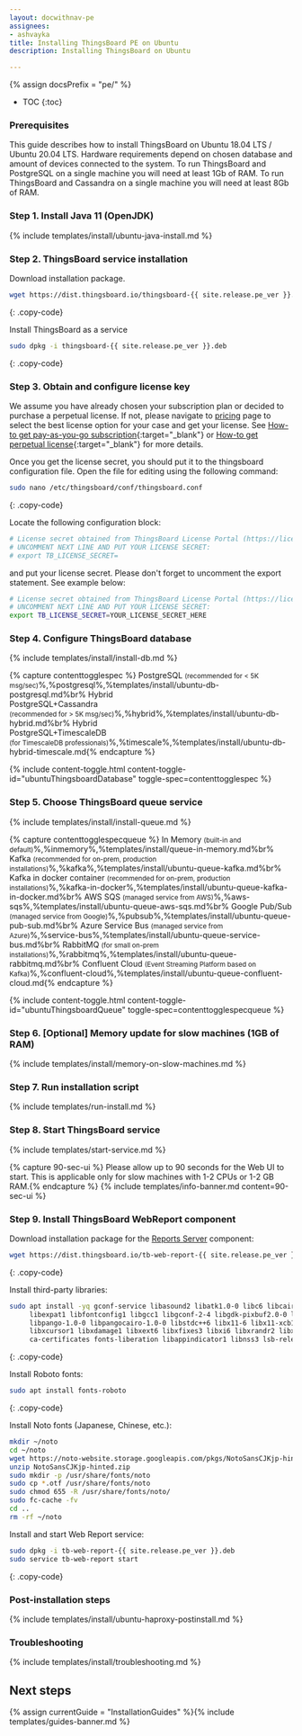 ```yaml
---
layout: docwithnav-pe
assignees:
- ashvayka
title: Installing ThingsBoard PE on Ubuntu
description: Installing ThingsBoard on Ubuntu

---
```


{% assign docsPrefix = "pe/" %}

* TOC
{:toc}

### Prerequisites

This guide describes how to install ThingsBoard on Ubuntu 18.04 LTS / Ubuntu 20.04 LTS.
Hardware requirements depend on chosen database and amount of devices connected to the system. 
To run ThingsBoard and PostgreSQL on a single machine you will need at least 1Gb of RAM.
To run ThingsBoard and Cassandra on a single machine you will need at least 8Gb of RAM.

### Step 1. Install Java 11 (OpenJDK) 

{% include templates/install/ubuntu-java-install.md %}

### Step 2. ThingsBoard service installation

Download installation package.

```bash
wget https://dist.thingsboard.io/thingsboard-{{ site.release.pe_ver }}.deb
```
{: .copy-code}

Install ThingsBoard as a service

```bash
sudo dpkg -i thingsboard-{{ site.release.pe_ver }}.deb
```
{: .copy-code}

### Step 3. Obtain and configure license key 

We assume you have already chosen your subscription plan or decided to purchase a perpetual license. 
If not, please navigate to [pricing](/pricing/) page to select the best license option for your case and get your license. 
See [How-to get pay-as-you-go subscription](https://www.youtube.com/watch?v=dK-QDFGxWek){:target="_blank"} or [How-to get perpetual license](https://www.youtube.com/watch?v=GPe0lHolWek){:target="_blank"} for more details.

Once you get the license secret, you should put it to the thingsboard configuration file. 
Open the file for editing using the following command:

```bash 
sudo nano /etc/thingsboard/conf/thingsboard.conf
``` 
{: .copy-code}

Locate the following configuration block:

```bash
# License secret obtained from ThingsBoard License Portal (https://license.thingsboard.io)
# UNCOMMENT NEXT LINE AND PUT YOUR LICENSE SECRET:
# export TB_LICENSE_SECRET=
```

and put your license secret. Please don't forget to uncomment the export statement. See example below: 

```bash
# License secret obtained from ThingsBoard License Portal (https://license.thingsboard.io)
# UNCOMMENT NEXT LINE AND PUT YOUR LICENSE SECRET:
export TB_LICENSE_SECRET=YOUR_LICENSE_SECRET_HERE
``` 

### Step 4. Configure ThingsBoard database

{% include templates/install/install-db.md %}

{% capture contenttogglespec %}
PostgreSQL <small>(recommended for < 5K msg/sec)</small>%,%postgresql%,%templates/install/ubuntu-db-postgresql.md%br%
Hybrid <br/>PostgreSQL+Cassandra<br/><small>(recommended for > 5K msg/sec)</small>%,%hybrid%,%templates/install/ubuntu-db-hybrid.md%br%
Hybrid <br/>PostgreSQL+TimescaleDB<br/><small>(for TimescaleDB professionals)</small>%,%timescale%,%templates/install/ubuntu-db-hybrid-timescale.md{% endcapture %}

{% include content-toggle.html content-toggle-id="ubuntuThingsboardDatabase" toggle-spec=contenttogglespec %} 

### Step 5. Choose ThingsBoard queue service

{% include templates/install/install-queue.md %}

{% capture contenttogglespecqueue %}
In Memory <small>(built-in and default)</small>%,%inmemory%,%templates/install/queue-in-memory.md%br%
Kafka <small>(recommended for on-prem, production installations)</small>%,%kafka%,%templates/install/ubuntu-queue-kafka.md%br%
Kafka in docker container <small>(recommended for on-prem, production installations)</small>%,%kafka-in-docker%,%templates/install/ubuntu-queue-kafka-in-docker.md%br%
AWS SQS <small>(managed service from AWS)</small>%,%aws-sqs%,%templates/install/ubuntu-queue-aws-sqs.md%br%
Google Pub/Sub <small>(managed service from Google)</small>%,%pubsub%,%templates/install/ubuntu-queue-pub-sub.md%br%
Azure Service Bus <small>(managed service from Azure)</small>%,%service-bus%,%templates/install/ubuntu-queue-service-bus.md%br%
RabbitMQ <small>(for small on-prem installations)</small>%,%rabbitmq%,%templates/install/ubuntu-queue-rabbitmq.md%br%
Confluent Cloud <small>(Event Streaming Platform based on Kafka)</small>%,%confluent-cloud%,%templates/install/ubuntu-queue-confluent-cloud.md{% endcapture %}

{% include content-toggle.html content-toggle-id="ubuntuThingsboardQueue" toggle-spec=contenttogglespecqueue %} 

### Step 6. [Optional] Memory update for slow machines (1GB of RAM) 

{% include templates/install/memory-on-slow-machines.md %} 

### Step 7. Run installation script

{% include templates/run-install.md %} 

### Step 8. Start ThingsBoard service

{% include templates/start-service.md %}

{% capture 90-sec-ui %}
Please allow up to 90 seconds for the Web UI to start. This is applicable only for slow machines with 1-2 CPUs or 1-2 GB RAM.{% endcapture %}
{% include templates/info-banner.md content=90-sec-ui %}

### Step 9. Install ThingsBoard WebReport component

Download installation package for the [Reports Server](/docs/user-guide/reporting/#reports-server) component:

```bash
wget https://dist.thingsboard.io/tb-web-report-{{ site.release.pe_ver }}.deb
```
{: .copy-code}

Install third-party libraries:

```bash
sudo apt install -yq gconf-service libasound2 libatk1.0-0 libc6 libcairo2 libcups2 libdbus-1-3 \
     libexpat1 libfontconfig1 libgcc1 libgconf-2-4 libgdk-pixbuf2.0-0 libglib2.0-0 libgtk-3-0 libnspr4 \
     libpango-1.0-0 libpangocairo-1.0-0 libstdc++6 libx11-6 libx11-xcb1 libxcb1 libxcomposite1 \
     libxcursor1 libxdamage1 libxext6 libxfixes3 libxi6 libxrandr2 libxrender1 libxss1 libxtst6 \
     ca-certificates fonts-liberation libappindicator1 libnss3 lsb-release xdg-utils unzip wget libgbm-dev
```
{: .copy-code}

Install Roboto fonts:

```bash
sudo apt install fonts-roboto
```
{: .copy-code}

Install Noto fonts (Japanese, Chinese, etc.):

```bash
mkdir ~/noto
cd ~/noto
wget https://noto-website.storage.googleapis.com/pkgs/NotoSansCJKjp-hinted.zip
unzip NotoSansCJKjp-hinted.zip
sudo mkdir -p /usr/share/fonts/noto
sudo cp *.otf /usr/share/fonts/noto
sudo chmod 655 -R /usr/share/fonts/noto/
sudo fc-cache -fv
cd ..
rm -rf ~/noto
```


Install and start Web Report service:

```bash
sudo dpkg -i tb-web-report-{{ site.release.pe_ver }}.deb
sudo service tb-web-report start
```
{: .copy-code}

### Post-installation steps

{% include templates/install/ubuntu-haproxy-postinstall.md %}

### Troubleshooting

{% include templates/install/troubleshooting.md %}

## Next steps

{% assign currentGuide = "InstallationGuides" %}{% include templates/guides-banner.md %}

